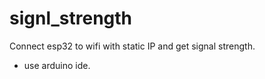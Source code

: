 # signl_strength
Connect esp32 to wifi with static IP and get signal strength. 

- use arduino ide.

